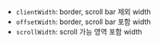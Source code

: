 - `clientWidth`: border, scroll bar 제외 width
- `offsetWidth`: border, scroll bar 포함 width
- `scrollWidth`: scroll 가능 영역 포함 width
